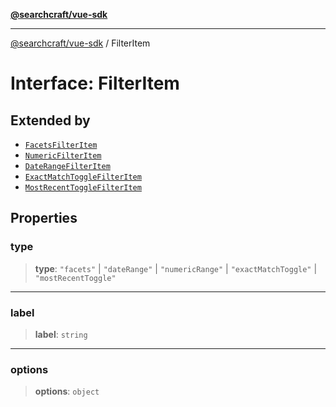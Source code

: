 [**@searchcraft/vue-sdk**](/reference/sdk/js-vue/README.md)

***

[@searchcraft/vue-sdk](/reference/sdk/js-vue/globals.md) / FilterItem

# Interface: FilterItem

## Extended by

- [`FacetsFilterItem`](/reference/sdk/js-vue/interfaces/FacetsFilterItem.md)
- [`NumericFilterItem`](/reference/sdk/js-vue/interfaces/NumericFilterItem.md)
- [`DateRangeFilterItem`](/reference/sdk/js-vue/interfaces/DateRangeFilterItem.md)
- [`ExactMatchToggleFilterItem`](/reference/sdk/js-vue/interfaces/ExactMatchToggleFilterItem.md)
- [`MostRecentToggleFilterItem`](/reference/sdk/js-vue/interfaces/MostRecentToggleFilterItem.md)

## Properties

### type

> **type**: `"facets"` \| `"dateRange"` \| `"numericRange"` \| `"exactMatchToggle"` \| `"mostRecentToggle"`

***

### label

> **label**: `string`

***

### options

> **options**: `object`
